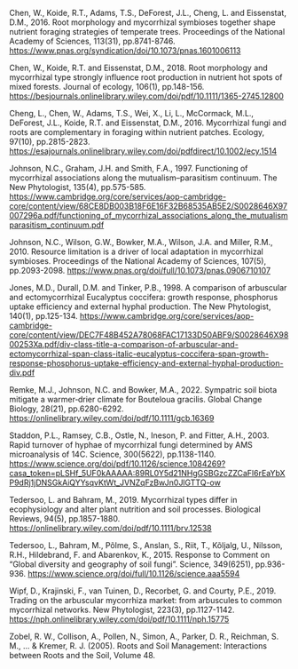 Chen, W., Koide, R.T., Adams, T.S., DeForest, J.L., Cheng, L. and Eissenstat, D.M., 2016. Root morphology and mycorrhizal symbioses together shape nutrient foraging strategies of temperate trees. Proceedings of the National Academy of Sciences, 113(31), pp.8741-8746.
https://www.pnas.org/syndication/doi/10.1073/pnas.1601006113

Chen, W., Koide, R.T. and Eissenstat, D.M., 2018. Root morphology and mycorrhizal type strongly influence root production in nutrient hot spots of mixed forests. Journal of ecology, 106(1), pp.148-156.
https://besjournals.onlinelibrary.wiley.com/doi/pdf/10.1111/1365-2745.12800

Cheng, L., Chen, W., Adams, T.S., Wei, X., Li, L., McCormack, M.L., DeForest, J.L., Koide, R.T. and Eissenstat, D.M., 2016. Mycorrhizal fungi and roots are complementary in foraging within nutrient patches. Ecology, 97(10), pp.2815-2823.
https://esajournals.onlinelibrary.wiley.com/doi/pdfdirect/10.1002/ecy.1514

Johnson, N.C., Graham, J.H. and Smith, F.A., 1997. Functioning of mycorrhizal associations along the mutualism–parasitism continuum. The New Phytologist, 135(4), pp.575-585. 
https://www.cambridge.org/core/services/aop-cambridge-core/content/view/68CE8DB003B18F6E16F32B68535AB5E2/S0028646X97007296a.pdf/functioning_of_mycorrhizal_associations_along_the_mutualismparasitism_continuum.pdf

Johnson, N.C., Wilson, G.W., Bowker, M.A., Wilson, J.A. and Miller, R.M., 2010. Resource limitation is a driver of local adaptation in mycorrhizal symbioses. Proceedings of the National Academy of Sciences, 107(5), pp.2093-2098.
https://www.pnas.org/doi/full/10.1073/pnas.0906710107

Jones, M.D., Durall, D.M. and Tinker, P.B., 1998. A comparison of arbuscular and ectomycorrhizal Eucalyptus coccifera: growth response, phosphorus uptake efficiency and external hyphal production. The New Phytologist, 140(1), pp.125-134.
https://www.cambridge.org/core/services/aop-cambridge-core/content/view/DEC7F48B452A78068FAC17133D50ABF9/S0028646X9800253Xa.pdf/div-class-title-a-comparison-of-arbuscular-and-ectomycorrhizal-span-class-italic-eucalyptus-coccifera-span-growth-response-phosphorus-uptake-efficiency-and-external-hyphal-production-div.pdf

Remke, M.J., Johnson, N.C. and Bowker, M.A., 2022. Sympatric soil biota mitigate a warmer‐drier climate for Bouteloua gracilis. Global Change Biology, 28(21), pp.6280-6292.
https://onlinelibrary.wiley.com/doi/pdf/10.1111/gcb.16369

Staddon, P.L., Ramsey, C.B., Ostle, N., Ineson, P. and Fitter, A.H., 2003. Rapid turnover of hyphae of mycorrhizal fungi determined by AMS microanalysis of 14C. Science, 300(5622), pp.1138-1140.
https://www.science.org/doi/pdf/10.1126/science.1084269?casa_token=pLSHf_5UF0kAAAAA:89RL0Y5d21NHgGSBGzcZZCaFl6rEaYbXP9dRj1jDNSGkAiQYYsqvKtWt_JVNZqFzBwJn0JlGTTQ-ow

Tedersoo, L. and Bahram, M., 2019. Mycorrhizal types differ in ecophysiology and alter plant nutrition and soil processes. Biological Reviews, 94(5), pp.1857-1880.
https://onlinelibrary.wiley.com/doi/pdf/10.1111/brv.12538

Tedersoo, L., Bahram, M., Põlme, S., Anslan, S., Riit, T., Kõljalg, U., Nilsson, R.H., Hildebrand, F. and Abarenkov, K., 2015. Response to Comment on “Global diversity and geography of soil fungi”. Science, 349(6251), pp.936-936.
https://www.science.org/doi/full/10.1126/science.aaa5594

Wipf, D., Krajinski, F., van Tuinen, D., Recorbet, G. and Courty, P.E., 2019. Trading on the arbuscular mycorrhiza market: from arbuscules to common mycorrhizal networks. New Phytologist, 223(3), pp.1127-1142. 
https://nph.onlinelibrary.wiley.com/doi/pdf/10.1111/nph.15775

Zobel, R. W., Collison, A., Pollen, N., Simon, A., Parker, D. R., Reichman, S. M., ... & Kremer, R. J. (2005). Roots and Soil Management: Interactions between Roots and the Soil, Volume 48.
